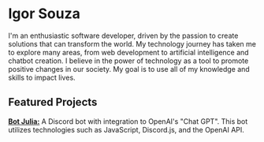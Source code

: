 # Igor Souza

I'm an enthusiastic software developer, driven by the passion to create solutions that can transform the world. My technology journey has taken me to explore many areas, from web development to artificial intelligence and chatbot creation. I believe in the power of technology as a tool to promote positive changes in our society. My goal is to use all of my knowledge and skills to impact lives.

## Featured Projects

**[Bot Julia:](https://botjulia.xyz)** A Discord bot with integration to OpenAI's "Chat GPT". This bot utilizes technologies such as JavaScript, Discord.js, and the OpenAI API.
